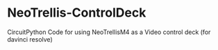 # NeoTrellis-ControlDeck
CircuitPython Code for using NeoTrellisM4 as a Video control deck (for davinci resolve)
